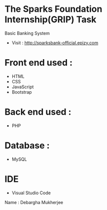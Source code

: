 # The Sparks Foundation Internship(GRIP) Task
Basic Banking System
 - Visit : http://sparksbank-official.epizy.com
# Front end used : 
- HTML
- CSS
- JavaScript
- Bootstrap

# Back end used :
- PHP

# Database :
- MySQL
# IDE
- Visual Studio Code

Name : Debargha Mukherjee
